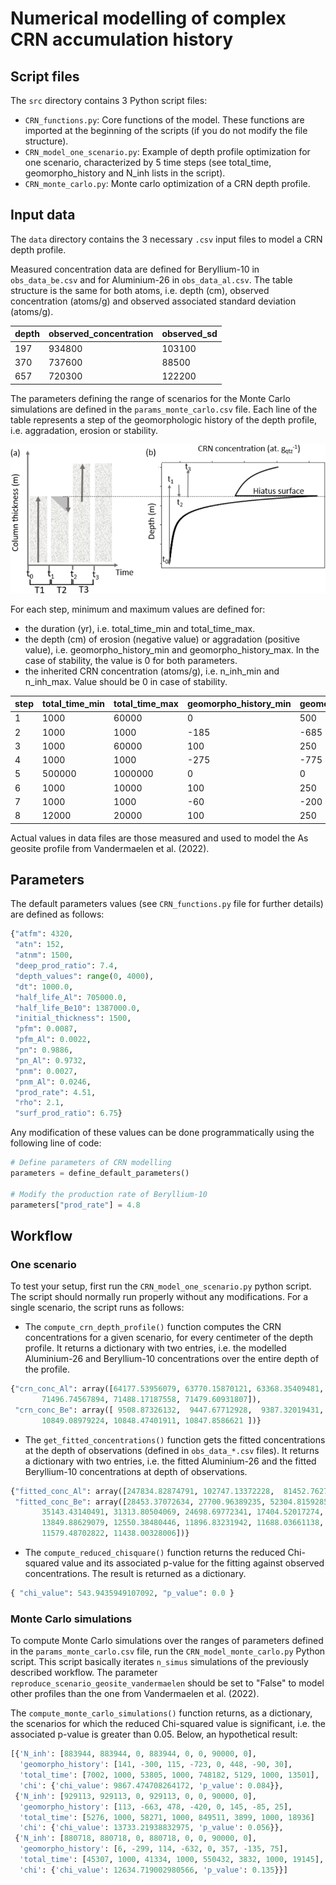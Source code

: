 # Numerical modelling of complex CRN accumulation history

## Script files

The `src` directory contains 3 Python script files:

- `CRN_functions.py`: Core functions of the model. These functions are imported at the beginning of the scripts (if you do not modify the file structure).
- `CRN_model_one_scenario.py`: Example of depth profile optimization for one scenario, characterized by 5 time steps (see total_time, geomorpho_history and N_inh lists in the script).
- `CRN_monte_carlo.py`: Monte carlo optimization of a CRN depth profile.

## Input data

The `data` directory contains the 3 necessary `.csv` input files to model a CRN depth profile.

Measured concentration data are defined for Beryllium-10 in `obs_data_be.csv` and for Aluminium-26 in `obs_data_al.csv`. The table structure is the same for both atoms, i.e. depth (cm), observed concentration (atoms/g) and observed associated standard deviation (atoms/g).

| depth | observed_concentration | observed_sd |
| :---- | :--------------------- | :---------- |
| 197   | 934800                 | 103100      |
| 370   | 737600                 | 88500       |
| 657   | 720300                 | 122200      |

The parameters defining the range of scenarios for the Monte Carlo simulations are defined in the `params_monte_carlo.csv` file. Each line of the table represents a step of the geomorphologic history of the depth profile, i.e. aggradation, erosion or stability.

![scenario composed of timesteps](imgs/scenario-steps.png)

For each step, minimum and maximum values are defined for:

- the duration (yr), i.e. total_time_min and total_time_max.
- the depth (cm) of erosion (negative value) or aggradation (positive value), i.e. geomorpho_history_min and geomorpho_history_max. In the case of stability, the value is 0 for both parameters.
- the inherited CRN concentration (atoms/g), i.e. n_inh_min and n_inh_max. Value should be 0 in case of stability.

| step | total_time_min | total_time_max | geomorpho_history_min | geomorpho_history_max | n_inh_min | n_inh_max |
| :--- | :------------- | :------------- | --------------------- | --------------------- | --------- | --------- |
| 1    | 1000           | 60000          | 0                     | 500                   | 20000     | 900000    |
| 2    | 1000           | 1000           | -185                  | -685                  | 20000     | 900000    |
| 3    | 1000           | 60000          | 100                   | 250                   | 0         | 0         |
| 4    | 1000           | 1000           | -275                  | -775                  | 20000     | 900000    |
| 5    | 500000         | 1000000        | 0                     | 0                     | 0         | 0         |
| 6    | 1000           | 10000          | 100                   | 250                   | 0         | 0         |
| 7    | 1000           | 1000           | -60                   | -200                  | 90000     | 90000     |
| 8    | 12000          | 20000          | 100                   | 250                   | 0         | 0         |

Actual values in data files are those measured and used to model the As geosite profile from Vandermaelen et al. (2022).

## Parameters

The default parameters values (see `CRN_functions.py` file for further details) are defined as follows:

```python
{"atfm": 4320,
 "atn": 152,
 "atnm": 1500,
 "deep_prod_ratio": 7.4,
 "depth_values": range(0, 4000),
 "dt": 1000.0,
 "half_life_Al": 705000.0,
 "half_life_Be10": 1387000.0,
 "initial_thickness": 1500,
 "pfm": 0.0087,
 "pfm_Al": 0.0022,
 "pn": 0.9886,
 "pn_Al": 0.9732,
 "pnm": 0.0027,
 "pnm_Al": 0.0246,
 "prod_rate": 4.51,
 "rho": 2.1,
 "surf_prod_ratio": 6.75}
```

Any modification of these values can be done programmatically using the following line of code:

```python
# Define parameters of CRN modelling
parameters = define_default_parameters()

# Modify the production rate of Beryllium-10
parameters["prod_rate"] = 4.8

```

## Workflow

### One scenario

To test your setup, first run the `CRN_model_one_scenario.py` python script. The script should normally run properly without any modifications. For a single scenario, the script runs as follows:

- The `compute_crn_depth_profile()` function computes the CRN concentrations for a given scenario, for every centimeter of the depth profile. It returns a dictionary with two entries, i.e. the modelled Aluminium-26 and Beryllium-10 concentrations over the entire depth of the profile.

```python
{"crn_conc_Al": array([64177.53956079, 63770.15870121, 63368.35409481, ...,
       71496.74567894, 71488.17187558, 71479.60931807]),
 "crn_conc_Be": array([ 9508.87326132,  9447.67712928,  9387.32019431, ...,
       10849.08979224, 10848.47401911, 10847.8586621 ])}
```

- The `get_fitted_concentrations()` function gets the fitted concentrations at the depth of observations (defined in `obs_data_*.csv` files). It returns a dictionary with two entries, i.e. the fitted Aluminium-26 and the fitted Beryllium-10 concentrations at depth of observations.

```python
{"fitted_conc_Al": array([247834.82874791, 102747.13372228,  81452.76275539]),
 "fitted_conc_Be": array([28453.37072634, 27700.96389235, 52304.81592856, 42550.02118885,
       35143.43140491, 31313.80504069, 24698.69772341, 17404.52017274,
       13849.88629079, 12550.38480446, 11896.83231942, 11688.03661138,
       11579.48702822, 11438.00328006])}
```

- The `compute_reduced_chisquare()` function returns the reduced Chi-squared value and its associated p-value for the fitting against observed concentrations. The result is returned as a dictionary.

```python
{ "chi_value": 543.9435949107092, "p_value": 0.0 }
```

### Monte Carlo simulations

To compute Monte Carlo simulations over the ranges of parameters defined in the `params_monte_carlo.csv` file, run the `CRN_model_monte_carlo.py` Python script. This script basically iterates `n_simus` simulations of the previously described workflow. The parameter `reproduce_scenario_geosite_vandermaelen` should be set to "False" to model other profiles than the one from Vandermaelen et al. (2022).

The `compute_monte_carlo_simulations()` function returns, as a dictionary, the scenarios for which the reduced Chi-squared value is significant, i.e. the associated p-value is greater than 0.05. Below, an hypothetical result:

```python
[{'N_inh': [883944, 883944, 0, 883944, 0, 0, 90000, 0],
  'geomorpho_history': [141, -300, 115, -723, 0, 448, -90, 30],
  'total_time': [7002, 1000, 53805, 1000, 748182, 5129, 1000, 13501],
  'chi': {'chi_value': 9867.474708264172, 'p_value': 0.084}},
 {'N_inh': [929113, 929113, 0, 929113, 0, 0, 90000, 0],
  'geomorpho_history': [113, -663, 478, -420, 0, 145, -85, 25],
  'total_time': [5276, 1000, 58271, 1000, 849511, 3899, 1000, 18936]
  'chi': {'chi_value': 13733.21938832975, 'p_value': 0.056}},
 {'N_inh': [880718, 880718, 0, 880718, 0, 0, 90000, 0],
  'geomorpho_history': [6, -299, 114, -632, 0, 357, -135, 75],
  'total_time': [45307, 1000, 41334, 1000, 550432, 3832, 1000, 19145],
  'chi': {'chi_value': 12634.719002980566, 'p_value': 0.135}}]
```
